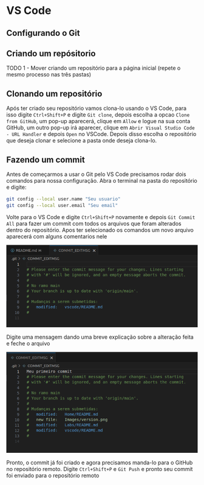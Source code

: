 # VS Code

## Configurando o Git

## Criando um repósitorio

TODO
1 - Mover criando um repositório para a página inicial (repete o mesmo processo nas três pastas)

## Clonando um repositório

Após ter criado seu repositório vamos clona-lo usando o VS Code, para isso digite `Ctrl+Shift+P` e digite `Git clone`, depois escolha a opcao `Clone from GitHub`, um pop-up aparecerá, clique em `Allow` e logue na sua conta GitHub, um outro pop-up irá aparecer, clique em `Abrir Visual Studio Code - URL Handler` e depois `Open` no VSCode. Depois disso escolha o repositório que deseja clonar e selecione a pasta onde deseja clona-lo.

## Fazendo um commit

Antes de começarmos a usar o Git pelo VS Code precisamos rodar dois comandos para nossa configuração.
Abra o terminal na pasta do repositório e digite:

```bash
git config --local user.name "Seu usuario"
git config --local user.email "Seu email"
```
Volte para o VS Code e digite `Ctrl+Shift+P` novamente e depois `Git Commit All` para fazer um commit com todos os arquivos que foram alterados dentro do repositório. Apos ter selecionado os comandos um novo arquivo aparecerá com alguns comentarios nele

![commit](/vscode/Images/commit.png)

Digite uma mensagem dando uma breve explicação sobre a alteração feita e feche o arquivo

![commit_message](/vscode/Images/commit_message.png)

Pronto, o commit já foi criado e agora precisamos manda-lo para o GitHub no repositório remoto. Digite `Ctrl+Shift+P` e `Git Push` e pronto seu commit foi enviado para o repositório remoto